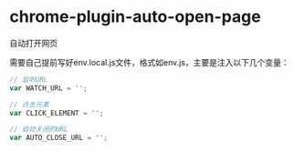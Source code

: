 # chrome-plugin-auto-open-page

自动打开网页

需要自己提前写好env.local.js文件，格式如env.js，主要是注入以下几个变量：

```ts
// 监听URL
var WATCH_URL = ''; 

// 点击元素
var CLICK_ELEMENT = '';

// 自动关闭的URL
var AUTO_CLOSE_URL = '';
```

